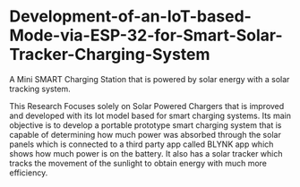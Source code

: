 # Development-of-an-IoT-based-Mode-via-ESP-32-for-Smart-Solar-Tracker-Charging-System
A Mini  SMART Charging Station that is powered by solar energy with a solar tracking system.

This Research Focuses solely on Solar Powered Chargers that is improved and 
developed with its Iot model based for smart charging systems. Its main objective is to 
develop a portable prototype smart charging system that is capable of determining how 
much power was absorbed through the solar panels which is connected to a third party 
app called BLYNK app which shows how much power is on the battery. It also has a 
solar tracker which tracks the movement of the sunlight to obtain energy with much 
more efficiency.
